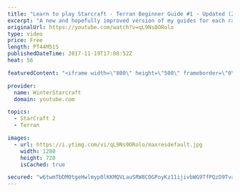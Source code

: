 ```yaml
---
title: "Learn to play Starcraft - Terran Beginner Guide #1 - Updated (2017 LOTV)"
excerpt: "A new and hopefully improved version of my guides for each race where I go over as many basics as possible while doing it live :)  I strongly believe that a super structured guide style is not very helpful compared to watching/playing the game actively.  Feedback is greatly appreciated. -- Watch live"
originalUrl: https://youtube.com/watch?v=qL9Ns0ORolo
type: video
price: Free
length: PT44M51S
publishedDateTime: 2017-11-19T17:08:52Z
heat: 56

featuredContent: "<iframe width=\"800\" height=\"500\" frameborder=\"0\" src=\"https://www.youtube.com/embed/qL9Ns0ORolo\" allow=\"accelerometer; autoplay; encrypted-media; gyroscope; picture-in-picture\" allowfullscreen></iframe>"

provider:
  name: WinterStarcraft
  domain: youtube.com

topics:
  - StarCraft 2
  - Terran

images:
  - url: https://i.ytimg.com/vi/qL9Ns0ORolo/maxresdefault.jpg
    width: 1280
    height: 720
    isCached: true

secured: "w6twmTbDM0tgeHwlmyp0lKKMQVLauSRW8COGPoyKz11ijivbWG9TfPQzD9Tvaq30kxE3a69oGqWKge7JO0zSmQaeg044yfEKJ16lzPU36GEn0EFcMCypoijADSGjiCtLPnoGk/047VXebgepE94zR2fpstBB/Hz/Fw3/AEokicZAUwRco8x3KPnFz9OAdwanroxzx4StBV04W6RUTHO3YeC1aTFwGivPv718152VbTJMeO5rYcrc/hrJlM2g0gTxJdN5IX0yd5BmD3NRpbmR7g2zCT26J8DH5o6lN/YK3xREss/z8p+p6bp2KkoMQv7EvkyZ4hk9iedKF/bMTfdLnPxKh0JiWIQzPn8yPu6irlZaDsjJWVOwbSdyD8GrPzxcAxkYhbtWByFUoyNscdEZkjEHRb5eAauCTo4MdKOlCAQospRVSfZz1HikkOpVFOWP;0Fc619ctUx8JciMIubY0rw=="
---
```


